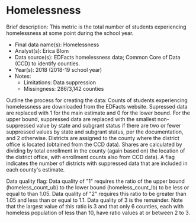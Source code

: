 # Homelessness

Brief description: This metric is the total number of students experiencing homelessness at some
point during the school year.

* Final data name(s): Homelessness
* Analyst(s): Erica Blom
* Data source(s): EDFacts homelessness data; Common Core of Data (CCD) to identify counties.
* Year(s): 2018 (2018-19 school year)
* Notes:
    * Limitations: Data suppression
    * Missingness: 286/3,142 counties

Outline the process for creating the data: Counts of students experiencing homelessness are downloaded from the EDFacts website.
Supressed data are replaced with 1 for the main estimate and 0 for the lower bound. For the upper
bound, suppressed data are replaced with the smallest non-suppressed value by state and subgrant
status if there are two or fewer suppressed values by state and subgrant status, per the documentation,
and 2 otherwise. Districts are assigned to the county where the district office is located (obtained
from the CCD data). Shares are calculated by dividing by total enrollment in the county (again based on)
the location of the district office, with enrollment counts also from CCD data). A flag indicates the
number of districts with suppressed data that are included in each county's estimate.

Data quality flag: Data quality of "1" requires the ratio of the upper bound (homeless_count_ub) to the
lower bound (homeless_count_lb) to be less or equal to than 1.05. Data quality of "2" requires this ratio
to be greater than 1.05 and less than or equal to 1.1. Data quality of 3 is the remainder. Note that the 
largest value of this ratio is 3 and that only 6 counties, each with homeless population of less than 10, 
have ratio values at or between 2 to 3.
